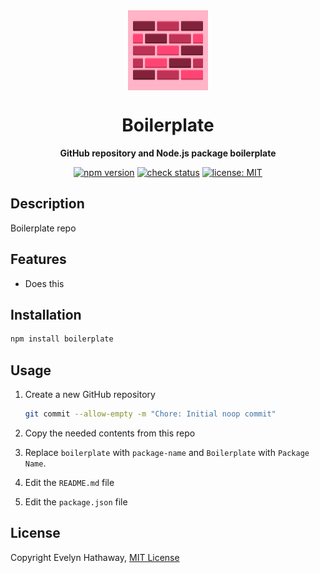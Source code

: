 <div align="center">

<img alt="Boilerplate icon" width="128" height="128" align="center" src=".github/icon.png"/>

# Boilerplate

**GitHub repository and Node.js package boilerplate**

[![npm version](https://badgen.net/npm/v/boilerplate?icon=npm)](https://www.npmjs.com/package/boilerplate)
[![check status](https://badgen.net/github/checks/evelynhathaway/boilerplate/master?icon=github)](https://github.com/evelynhathaway/boilerplate/actions)
[![license: MIT](https://badgen.net/badge/license/MIT/blue)](/LICENSE)

</div>

## Description

Boilerplate repo

## Features

- Does this

## Installation

```bash
npm install boilerplate
```

## Usage

1. Create a new GitHub repository

	```bash
	git commit --allow-empty -m "Chore: Initial noop commit"
	```

1. Copy the needed contents from this repo
1. Replace `boilerplate` with `package-name` and `Boilerplate` with `Package Name`.
1. Edit the `README.md` file
1. Edit the `package.json` file

## License

Copyright Evelyn Hathaway, [MIT License](/LICENSE)

